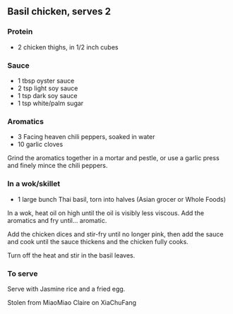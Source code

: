 ## Basil chicken, serves 2

### Protein
 - 2 chicken thighs, in 1/2 inch cubes

### Sauce
 - 1 tbsp oyster sauce
 - 2 tsp light soy sauce
 - 1 tsp dark soy sauce
 - 1 tsp white/palm sugar
 
### Aromatics
 - 3 Facing heaven chili peppers, soaked in water
 - 10 garlic cloves
 
Grind the aromatics together in a mortar and pestle, or use a garlic press and finely mince the chili peppers.
 
### In a wok/skillet
 - 1 large bunch Thai basil, torn into halves (Asian grocer or Whole Foods)

In a wok, heat oil on high until the oil is visibly less viscous. Add the aromatics and fry until... aromatic. 

Add the chicken dices and stir-fry until no longer pink, then add the sauce and cook until the sauce thickens and the chicken fully cooks.

Turn off the heat and stir in the basil leaves.

### To serve

Serve with Jasmine rice and a fried egg.

Stolen from MiaoMiao Claire on XiaChuFang
